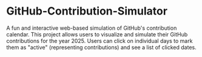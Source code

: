 # GitHub-Contribution-Simulator
A fun and interactive web-based simulation of GitHub's contribution calendar. This project allows users to visualize and simulate their GitHub contributions for the year 2025. Users can click on individual days to mark them as "active" (representing contributions) and see a list of clicked dates.
